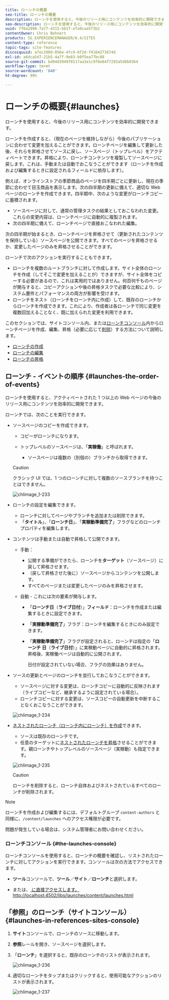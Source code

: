 ```yaml
---
title: ローンチの概要
seo-title: ローンチの概要
description: ローンチを使用すると、今後のリリース用にコンテンツを効率的に開発できます。現在のページを維持しながら、今後のパブリケーションに合わせて変更を加えることができます。
seo-description: ローンチを使用すると、今後のリリース用にコンテンツを効率的に開発できます。現在のページを維持しながら、今後のパブリケーションに合わせて変更を加えることができます。
uuid: ff6a2898-7a77-4315-bb1f-efa9caa5f3b2
contentOwner: Chris Bohnert
products: SG_EXPERIENCEMANAGER/6.4/SITES
content-type: reference
topic-tags: site-features
discoiquuid: a7ec190d-056e-4fc9-8f2d-f4164273674d
exl-id: a6dca5d7-21b5-4a7f-9e83-b0f5ea77bc88
source-git-commit: bd94d3949f0117aa3e1c9f0e84f7293a5d6b03b4
workflow-type: tm+mt
source-wordcount: '840'
ht-degree: 99%

---
```


# ローンチの概要{#launches}

ローンチを使用すると、今後のリリース用にコンテンツを効率的に開発できます。

ローンチを作成すると、（現在のページを維持しながら）今後のパブリケーションに合わせて変更を加えることができます。ローンチページを編集して更新した後、それらを昇格させてソースに戻し、ソースページ（トップレベル）をアクティベートできます。昇格により、ローンチコンテンツを複製してソースページに戻します。これは、手動または自動でおこなうことができます（ローンチを作成および編集するときに設定されるフィールドに依存します）。

例えば、オンラインストアの季節商品のページを四半期ごとに更新し、現在の季節に合わせて目玉商品を表示します。次の四半期の更新に備えて、適切な Web ページのローンチを作成できます。四半期中、次のような変更がローンチコピーに蓄積されます。

* ソースページに対して、通常の管理タスクの結果としておこなわれた変更。これらの変更内容は、ローンチページに自動的に複製されます。
* 次の四半期に備えて、ローンチページで直接おこなわれた編集。

次の四半期が始まるとき、ローンチページを昇格させて（更新されたコンテンツを保持している）ソースページを公開できます。すべてのページを昇格させるか、変更したページのみを昇格させることができます。

ローンチで次のアクションを実行することもできます。

* ローンチを複数のルートブランチに対して作成します。サイト全体のローンチを作成（してそこで変更を加えることが）できますが、サイト全体をコピーする必要があるので、これは実用的ではありません。何百何千ものページが関与すると、コピーアクションや後の昇格タスクで必要な比較により、システム要件とパフォーマンスの両方が影響を受けます。
* ローンチをネスト（ローンチをローンチ内に作成）して、既存のローンチからローンチを作成できます。これにより、作成者は各ローンチで同じ変更を複数回加えることなく、既に加えられた変更を利用できます。

このセクションでは、サイトコンソール内、または[ローンチコンソール](#the-launches-console)内からローンチページを作成、編集、昇格（必要に応じて[削除](/help/sites-authoring/launches-creating.md#deleting-a-launch)）する方法について説明します。

* [ローンチの作成](/help/sites-authoring/launches-creating.md)
* [ローンチの編集](/help/sites-authoring/launches-editing.md)
* [ローンチの昇格](/help/sites-authoring/launches-promoting.md)

## ローンチ - イベントの順序 {#launches-the-order-of-events}

ローンチを使用すると、アクティベートされた 1 つ以上の Web ページの今後のリリース用にコンテンツを効率的に開発できます。

ローンチでは、次のことを実行できます。

* ソースページのコピーを作成できます。

   * コピーがローンチになります。
   * トップレベルのソースページは、「**実稼働**」と呼ばれます。

      * ソースページは複数の（別個の）ブランチから取得できます。
   >[!CAUTION]
   >
   >クラシック UI では、1 つのローンチに対して複数のソースブランチを持つことはできません。

   ![chlimage_1-233](assets/chlimage_1-233.png)

* ローンチの設定を編集できます。

   * ローンチに対してページやブランチを追加または削除できます。
   * 「**タイトル**」、「**ローンチ日**」、「**実稼動準備完了**」フラグなどのローンチプロパティを編集します。

* コンテンツは手動または自動で昇格して公開できます。

   * 手動：

      * 公開する準備ができたら、ローンチを&#x200B;**ターゲット**（ソースページ）に戻して昇格させます。
      * （戻して昇格させた後に）ソースページからコンテンツを公開します。
      * すべてのページまたは変更したページのみを昇格させます。
   * 自動 - これには次の要素が関与します。

      * 「**ローンチ日**（**ライブ日付**）」**フィールド**：ローンチを作成または編集するときに設定できます。
      * 「**実稼動準備完了**」フラグ：ローンチを編集するときにのみ設定できます。
      * 「**実稼動準備完了**」フラグが設定されると、ローンチは指定の「**ローンチ** **日**（**ライブ日付**）」に実稼動ページに自動的に昇格されます。昇格後、実稼働ページは自動的に公開されます。

          日付が設定されていない場合、フラグの効果はありません。


* ソースの更新とページのローンチを並行しておこなうことができます。

   * ソースページに対する変更は、ローンチコピーに自動的に反映されます（ライブコピーなど、継承するように設定されている場合）。
   * ローンチコピーに対する変更は、ソースコピーの自動更新を中断することなくおこなうことができます。

   ![chlimage_1-234](assets/chlimage_1-234.png)

* [ネストされたローンチ（ローンチ内にローンチ）を作成](/help/sites-authoring/launches-creating.md#creating-a-nested-launch)できます。

   * ソースは既存のローンチです。
   * 任意のターゲットに[ネストされたローンチを昇格](/help/sites-authoring/launches-promoting.md#promoting-a-nested-launch)させることができます。親ローンチやトップレベルのソースページ（実稼動）も指定できます。

   ![chlimage_1-235](assets/chlimage_1-235.png)

   >[!CAUTION]
   >
   >ローンチを削除すると、ローンチ自体およびネストされているすべてのローンチが削除されます。

>[!NOTE]
>
>ローンチを作成および編集するには、デフォルトグループ `content-authors` と同様に、`/content/launches` へのアクセス権限が必要です。
>
>問題が発生している場合は、システム管理者にお問い合わせください。

### ローンチコンソール {#the-launches-console}

ローンチコンソールを使用すると、ローンチの概要を確認し、リストされたローンチに対してアクションを実行できます。コンソールは次の方法でアクセスできます。

* **ツール**&#x200B;コンソールで、**ツール**／**サイト**／**ローンチ**&#x200B;と選択します。

* または、[ に直接アクセスします。http://localhost:4502/libs/launches/content/launches.html](http://localhost:4502/libs/launches/content/launches.html)

## 「参照」のローンチ（サイトコンソール） {#launches-in-references-sites-console}

1. **サイト**&#x200B;コンソールで、ローンチのソースに移動します。
1. **参照**&#x200B;レールを開き、ソースページを選択します。
1. 「**ローンチ**」を選択すると、既存のローンチのリストが表示されます。

   ![chlimage_1-236](assets/chlimage_1-236.png)

1. 適切なローンチをタップまたはクリックすると、使用可能なアクションのリストが表示されます。

   ![chlimage_1-237](assets/chlimage_1-237.png)
